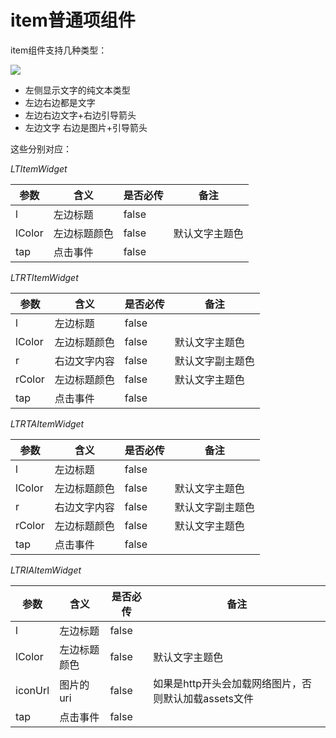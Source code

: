 
# item普通项组件

item组件支持几种类型：

![](https://s1.ax1x.com/2020/08/01/aGs71H.png)

* 左侧显示文字的纯文本类型
* 左边右边都是文字
* 左边右边文字+右边引导箭头
* 左边文字 右边是图片+引导箭头

这些分别对应：

*LTItemWidget*

|参数|含义|是否必传|备注|
|--|--|--|--|
|l|左边标题|false||
|lColor|左边标题颜色|false|默认文字主题色|
|tap|点击事件|false||


*LTRTItemWidget*

|参数|含义|是否必传|备注|
|--|--|--|--|
|l|左边标题|false||
|lColor|左边标题颜色|false|默认文字主题色|
|r|右边文字内容|false|默认文字副主题色||
|rColor|左边标题颜色|false|默认文字主题色|
|tap|点击事件|false||

*LTRTAItemWidget*

|参数|含义|是否必传|备注|
|--|--|--|--|
|l|左边标题|false||
|lColor|左边标题颜色|false|默认文字主题色|
|r|右边文字内容|false|默认文字副主题色||
|rColor|左边标题颜色|false|默认文字主题色|
|tap|点击事件|false||

*LTRIAItemWidget*

|参数|含义|是否必传|备注|
|--|--|--|--|
|l|左边标题|false||
|lColor|左边标题颜色|false|默认文字主题色|
|iconUrl|图片的uri|false|如果是http开头会加载网络图片，否则默认加载assets文件|
|tap|点击事件|false||